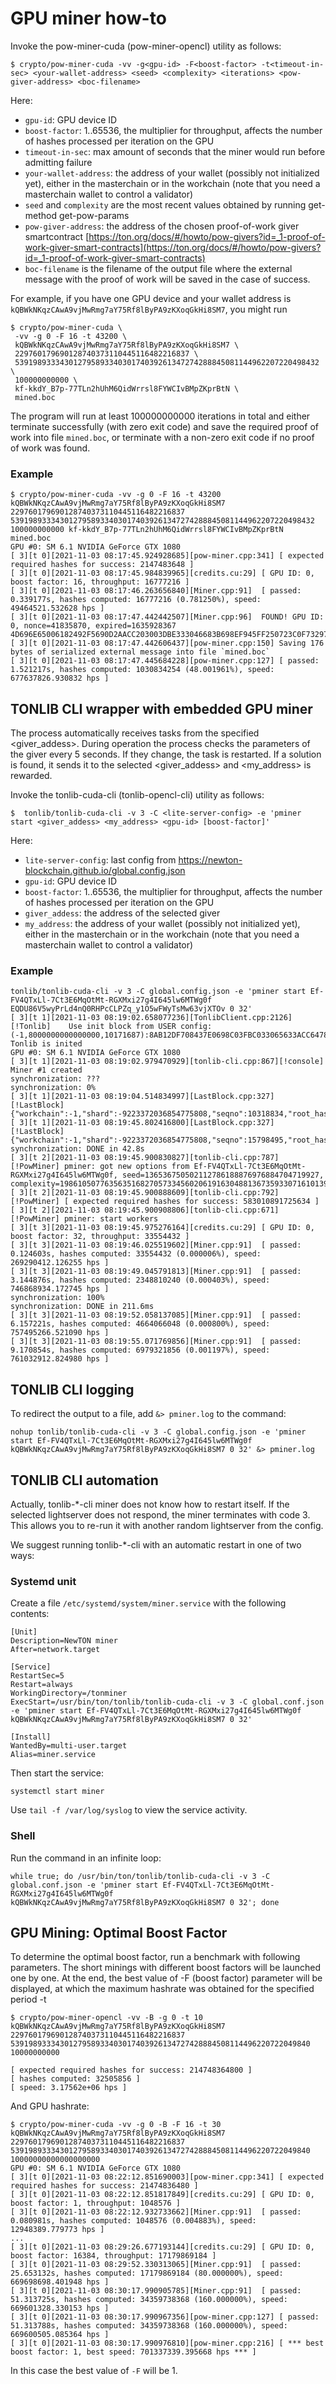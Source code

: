 # GPU miner how-to

Invoke the pow-miner-cuda (pow-miner-opencl) utility as follows:

```
$ crypto/pow-miner-cuda -vv -g<gpu-id> -F<boost-factor> -t<timeout-in-sec> <your-wallet-address> <seed> <complexity> <iterations> <pow-giver-address> <boc-filename>
```

Here:

- `gpu-id`: GPU device ID
- `boost-factor`: 1..65536, the multiplier for throughput, affects the number of hashes processed per iteration on the GPU
- `timeout-in-sec`: max amount of seconds that the miner would run before admitting failure
- `your-wallet-address`: the address of your wallet (possibly not initialized yet), either in the masterchain or in the workchain (note that you need a masterchain wallet to control a validator)
- `seed` and `complexity` are the most recent values obtained by running get-method get-pow-params
- `pow-giver-address`: the address of the chosen proof-of-work giver smartcontract [https://ton.org/docs/#/howto/pow-givers?id=_1-proof-of-work-giver-smart-contracts](https://ton.org/docs/#/howto/pow-givers?id=_1-proof-of-work-giver-smart-contracts)
- `boc-filename` is the filename of the output file where the external message with the proof of work will be saved in the case of success.

For example, if you have one GPU device and your wallet address is `kQBWkNKqzCAwA9vjMwRmg7aY75Rf8lByPA9zKXoqGkHi8SM7`, you might run

```
$ crypto/pow-miner-cuda \
 -vv -g 0 -F 16 -t 43200 \
 kQBWkNKqzCAwA9vjMwRmg7aY75Rf8lByPA9zKXoqGkHi8SM7 \
 229760179690128740373110445116482216837 \
 53919893334301279589334030174039261347274288845081144962207220498432 \
 100000000000 \
 kf-kkdY_B7p-77TLn2hUhM6QidWrrsl8FYWCIvBMpZKprBtN \
 mined.boc
```

The program will run at least 100000000000 iterations in total and either terminate successfully (with zero exit code) and save the required proof of work into file `mined.boc`, or terminate with a non-zero exit code if no proof of work was found. 

### Example

```
$ crypto/pow-miner-cuda -vv -g 0 -F 16 -t 43200 kQBWkNKqzCAwA9vjMwRmg7aY75Rf8lByPA9zKXoqGkHi8SM7 229760179690128740373110445116482216837 53919893334301279589334030174039261347274288845081144962207220498432 100000000000 kf-kkdY_B7p-77TLn2hUhM6QidWrrsl8FYWCIvBMpZKprBtN mined.boc
GPU #0: SM 6.1 NVIDIA GeForce GTX 1080
[ 3][t 0][2021-11-03 08:17:45.924928685][pow-miner.cpp:341]	[ expected required hashes for success: 2147483648 ]
[ 3][t 0][2021-11-03 08:17:45.984839965][credits.cu:29]	[ GPU ID: 0, boost factor: 16, throughput: 16777216 ]
[ 3][t 0][2021-11-03 08:17:46.263656840][Miner.cpp:91]	[ passed: 0.339177s, hashes computed: 16777216 (0.781250%), speed: 49464521.532628 hps ]
[ 3][t 0][2021-11-03 08:17:47.442442507][Miner.cpp:96]	FOUND! GPU ID: 0, nonce=41835870, expired=1635928367
4D696E65006182492F5690D2AACC203003DBE333046683B698EF945FF250723C0F73297A2A1A41E2F1E84FE86B91016EDD41BCCDD0AED0D80950BB9582667CE3580325D2B388B66FD6ACDA33755876665780BAE9BE8A4D6385E84FE86B91016EDD41BCCDD0AED0D80950BB9582667CE3580325D2B388B66FD6
[ 3][t 0][2021-11-03 08:17:47.442606437][pow-miner.cpp:150]	Saving 176 bytes of serialized external message into file `mined.boc`
[ 3][t 0][2021-11-03 08:17:47.445684228][pow-miner.cpp:127]	[ passed: 1.521217s, hashes computed: 1030834254 (48.001961%), speed: 677637826.930832 hps ]
```

## TONLIB CLI wrapper with embedded GPU miner

The process automatically receives tasks from the specified <giver_addess>. During operation the process checks the parameters of the giver every 5 seconds. 
If they change, the task is restarted. If a solution is found, it sends it to the selected <giver_addess> and <my_address> is rewarded.

Invoke the tonlib-cuda-cli (tonlib-opencl-cli) utility as follows:

```
$  tonlib/tonlib-cuda-cli -v 3 -C <lite-server-config> -e 'pminer start <giver_addess> <my_address> <gpu-id> [boost-factor]'
```

Here:

- `lite-server-config`: last config from https://newton-blockchain.github.io/global.config.json
- `gpu-id`: GPU device ID
- `boost-factor`: 1..65536, the multiplier for throughput, affects the number of hashes processed per iteration on the GPU
- `giver_addess`: the address of the selected giver
- `my_address`: the address of your wallet (possibly not initialized yet), either in the masterchain or in the workchain (note that you need a masterchain wallet to control a validator)

### Example

```shell
tonlib/tonlib-cuda-cli -v 3 -C global.config.json -e 'pminer start Ef-FV4QTxLl-7Ct3E6MqOtMt-RGXMxi27g4I645lw6MTWg0f EQDU86V5wyPrLd4nQ0RHPcCLPZq_y1O5wFWyTsMw63vjXTOv 0 32'
[ 3][t 1][2021-11-03 08:19:02.658077236][TonlibClient.cpp:2126][!Tonlib]	Use init block from USER config: (-1,8000000000000000,10171687):8AB12DF708437E0698C03FBC033065633ACC64786B921495A773D4D6CE033B3E:95ACBF6D42945050C95D4F52EA0C7D180090165FAE2BECD7F12A87592F682D97
Tonlib is inited
GPU #0: SM 6.1 NVIDIA GeForce GTX 1080
[ 3][t 1][2021-11-03 08:19:02.979470929][tonlib-cli.cpp:867][!console]	Miner #1 created
synchronization: ???
synchronization: 0%
[ 3][t 1][2021-11-03 08:19:04.514834997][LastBlock.cpp:327][!LastBlock]	{"workchain":-1,"shard":-9223372036854775808,"seqno":10318834,"root_hash":"CXwGHSPE04WTPqLBjrHbEIy3I9AlfcWCrJggXic3Qh8=","file_hash":"il0OfYacxwqCdHPcqID3YnEiJDR/SIFGh9clOVIwDTE="}
[ 3][t 1][2021-11-03 08:19:45.802416800][LastBlock.cpp:327][!LastBlock]	{"workchain":-1,"shard":-9223372036854775808,"seqno":15798495,"root_hash":"1egKt0zv4YAoFrOBm6mayXxyCP/8DbF7ok3VNaZwg7M=","file_hash":"JHSUN5b/8zrUmA2fhY5q9pBRPk6jG9rsAlbemK9POK4="}
synchronization: DONE in 42.8s
[ 3][t 2][2021-11-03 08:19:45.900830827][tonlib-cli.cpp:787][!PowMiner]	pminer: got new options from Ef-FV4QTxLl-7Ct3E6MqOtMt-RGXMxi27g4I645lw6MTWg0f, seed=136536750502112786188876976884704719927, complexity=198610507763563516827057334560206191630488136735933071610139264
[ 3][t 2][2021-11-03 08:19:45.900888609][tonlib-cli.cpp:792][!PowMiner]	[ expected required hashes for success: 583010891725634 ]
[ 3][t 2][2021-11-03 08:19:45.900908806][tonlib-cli.cpp:671][!PowMiner]	pminer: start workers
[ 3][t 3][2021-11-03 08:19:45.975276164][credits.cu:29]	[ GPU ID: 0, boost factor: 32, throughput: 33554432 ]
[ 3][t 3][2021-11-03 08:19:46.025519602][Miner.cpp:91]	[ passed: 0.124603s, hashes computed: 33554432 (0.000006%), speed: 269290412.126255 hps ]
[ 3][t 3][2021-11-03 08:19:49.045791813][Miner.cpp:91]	[ passed: 3.144876s, hashes computed: 2348810240 (0.000403%), speed: 746868934.172745 hps ]
synchronization: 100%
synchronization: DONE in 211.6ms
[ 3][t 3][2021-11-03 08:19:52.058137085][Miner.cpp:91]	[ passed: 6.157221s, hashes computed: 4664066048 (0.000800%), speed: 757495266.521090 hps ]
[ 3][t 3][2021-11-03 08:19:55.071769856][Miner.cpp:91]	[ passed: 9.170854s, hashes computed: 6979321856 (0.001197%), speed: 761032912.824980 hps ]
```

## TONLIB CLI logging

To redirect the output to a file, add `&> pminer.log` to the command:

```
nohup tonlib/tonlib-cuda-cli -v 3 -C global.config.json -e 'pminer start Ef-FV4QTxLl-7Ct3E6MqOtMt-RGXMxi27g4I645lw6MTWg0f kQBWkNKqzCAwA9vjMwRmg7aY75Rf8lByPA9zKXoqGkHi8SM7 0 32' &> pminer.log
```

## TONLIB CLI automation

Actually, tonlib-*-cli miner does not know how to restart itself.
If the selected lightserver does not respond, the miner terminates with code 3.
This allows you to re-run it with another random lightserver from the config.

We suggest running tonlib-*-cli with an automatic restart in one of two ways:

### Systemd unit

Create a file `/etc/systemd/system/miner.service` with the following contents: 
```
[Unit]
Description=NewTON miner
After=network.target

[Service]
RestartSec=5
Restart=always
WorkingDirectory=/tonminer
ExecStart=/usr/bin/ton/tonlib/tonlib-cuda-cli -v 3 -C global.conf.json -e 'pminer start Ef-FV4QTxLl-7Ct3E6MqOtMt-RGXMxi27g4I645lw6MTWg0f kQBWkNKqzCAwA9vjMwRmg7aY75Rf8lByPA9zKXoqGkHi8SM7 0 32'

[Install]
WantedBy=multi-user.target
Alias=miner.service
```

Then start the service:

```shell
systemctl start miner
```

Use `tail -f /var/log/syslog` to view the service activity.

### Shell

Run the command in an infinite loop:

```shell
while true; do /usr/bin/ton/tonlib/tonlib-cuda-cli -v 3 -C global.conf.json -e 'pminer start Ef-FV4QTxLl-7Ct3E6MqOtMt-RGXMxi27g4I645lw6MTWg0f kQBWkNKqzCAwA9vjMwRmg7aY75Rf8lByPA9zKXoqGkHi8SM7 0 32'; done
````

## GPU Mining: Optimal Boost Factor

To determine the optimal boost factor, run a benchmark with following parameters. The short minings with different boost factors will be launched one by one. At the end, the best value of -F (boost factor) parameter will be displayed, at which the maximum hashrate was obtained for the specified period -t

```
$ crypto/pow-miner-opencl -vv -B -g 0 -t 10 kQBWkNKqzCAwA9vjMwRmg7aY75Rf8lByPA9zKXoqGkHi8SM7 229760179690128740373110445116482216837 5391989333430127958933403017403926134727428884508114496220722049840 10000000000

[ expected required hashes for success: 214748364800 ]
[ hashes computed: 32505856 ]
[ speed: 3.17562e+06 hps ]
```

And GPU hashrate:

```
$ crypto/pow-miner-cuda -vv -g 0 -B -F 16 -t 30 kQBWkNKqzCAwA9vjMwRmg7aY75Rf8lByPA9zKXoqGkHi8SM7 229760179690128740373110445116482216837 5391989333430127958933403017403926134727428884508114496220722049840 10000000000000000000
GPU #0: SM 6.1 NVIDIA GeForce GTX 1080
[ 3][t 0][2021-11-03 08:22:12.851690003][pow-miner.cpp:341]	[ expected required hashes for success: 21474836480 ]
[ 3][t 0][2021-11-03 08:22:12.851817849][credits.cu:29]	[ GPU ID: 0, boost factor: 1, throughput: 1048576 ]
[ 3][t 0][2021-11-03 08:22:12.932733662][Miner.cpp:91]	[ passed: 0.080981s, hashes computed: 1048576 (0.004883%), speed: 12948389.779773 hps ]
...
[ 3][t 0][2021-11-03 08:29:26.677193144][credits.cu:29]	[ GPU ID: 0, boost factor: 16384, throughput: 17179869184 ]
[ 3][t 0][2021-11-03 08:29:52.330313065][Miner.cpp:91]	[ passed: 25.653132s, hashes computed: 17179869184 (80.000000%), speed: 669698698.401948 hps ]
[ 3][t 0][2021-11-03 08:30:17.990905785][Miner.cpp:91]	[ passed: 51.313725s, hashes computed: 34359738368 (160.000000%), speed: 669601328.330153 hps ]
[ 3][t 0][2021-11-03 08:30:17.990967356][pow-miner.cpp:127]	[ passed: 51.313788s, hashes computed: 34359738368 (160.000000%), speed: 669600505.085364 hps ]
[ 3][t 0][2021-11-03 08:30:17.990976810][pow-miner.cpp:216]	[ *** best boost factor: 1, best speed: 701337339.395668 hps *** ]
```

In this case the best value of `-F` will be 1.
